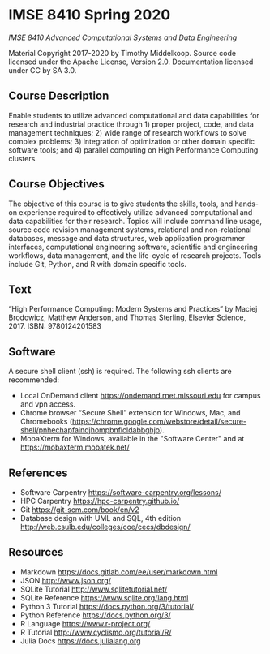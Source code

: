 # IMSE 8410 Spring 2020

*IMSE 8410 Advanced Computational Systems and Data Engineering*

Material Copyright 2017-2020 by Timothy Middelkoop. 
Source code licensed under the Apache License, Version 2.0. 
Documentation licensed under CC by SA 3.0.

## Course Description
Enable students to utilize advanced computational and data
capabilities for research and industrial practice through 1) proper
project, code, and data management techniques; 2) wide range of
research workflows to solve complex problems; 3) integration of
optimization or other domain specific software tools; and 4) parallel
computing on High Performance Computing clusters.

## Course Objectives
The objective of this course is to give students the skills, tools,
and hands-on experience required to effectively utilize advanced
computational and data capabilities for their research.  Topics will
include command line usage, source code revision management systems,
relational and non-relational databases, message and data structures,
web application programmer interfaces, computational engineering
software, scientific and engineering workflows, data management, and
the life-cycle of research projects.  Tools include Git, Python, and R
with domain specific tools.

## Text
“High Performance Computing: Modern Systems and Practices” by Maciej
Brodowicz, Matthew Anderson, and Thomas Sterling, Elsevier
Science, 2017. ISBN: 9780124201583

## Software
A secure shell client (ssh) is required. The following ssh clients are recommended:
 * Local OnDemand client https://ondemand.rnet.missouri.edu for campus and vpn access.
 * Chrome browser “Secure Shell” extension for Windows, Mac, and Chromebooks
  (https://chrome.google.com/webstore/detail/secure-shell/pnhechapfaindjhompbnflcldabbghjo).
 * MobaXterm for Windows, available in the "Software Center" and at https://mobaxterm.mobatek.net/

## References
 * Software Carpentry https://software-carpentry.org/lessons/
 * HPC Carpentry https://hpc-carpentry.github.io/
 * Git https://git-scm.com/book/en/v2
 * Database design with UML and SQL, 4th edition http://web.csulb.edu/colleges/coe/cecs/dbdesign/

## Resources
 * Markdown https://docs.gitlab.com/ee/user/markdown.html
 * JSON http://www.json.org/
 * SQLite Tutorial http://www.sqlitetutorial.net/
 * SQLite Reference https://www.sqlite.org/lang.html
 * Python 3 Tutorial https://docs.python.org/3/tutorial/
 * Python Reference https://docs.python.org/3/
 * R Language https://www.r-project.org/
 * R Tutorial http://www.cyclismo.org/tutorial/R/
 * Julia Docs https://docs.julialang.org
